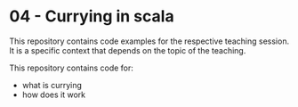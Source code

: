 # 04 - Currying in scala

This repository contains code examples for the respective teaching session. It is a specific context that depends on the topic of the teaching.

This repository contains code for:
- what is currying
- how does it work

